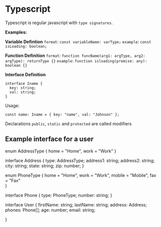 # Typescript
Typescript is regular javascript with `type signatures`.

**Examples:**

**Variable Defintion**
`format`: `const variableName: varType;`
`example`: `const isLoading: boolean;`

**Function Definition**
`format`: `function funcName(arg1: argType, arg2: argType): returnType {}`
`example`: `function isloading(promise: any): boolean {}`

**Interface Definition**
```
interface Iname {
  key: string;
  val: string;
}
```
Usage:
```
const name: Iname = { key: "name", val: "Johnson" };
```

Declarations `public`, `static` and `protected` are called modifiers

## Example interface for a user
enum AddressType {
  home = "Home",
  work = "Work"
}

interface Address {
  type: AddressType;
  address1: string;
  address2: string;
  city: string;
  state: string;
  zip: number;
}

enum PhoneType {
  home = "Home",
  work = "Work",
  mobile = "Mobile",
  fax = "Fax"  
}

interface Phone {
  type: PhoneType;
  number: string;
}

interface User {
  firstName: string;
  lastName: string;
  address: Address;
  phones: Phone[];
  age: number;
  email: string;
  
}